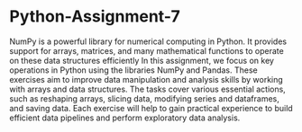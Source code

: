 # Python-Assignment-7

NumPy is a powerful library for numerical computing in Python. It provides support for arrays, matrices, and many mathematical functions to operate on these data structures efficiently
In this assignment, we focus on key operations in Python using the libraries NumPy and Pandas. These exercises aim to improve data manipulation and analysis skills by working with arrays and data structures. The tasks cover various essential actions, such as reshaping arrays, slicing data, modifying series and dataframes, and saving data. Each exercise will help to gain practical experience to build efficient data pipelines and perform exploratory data analysis.
